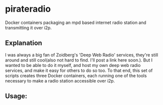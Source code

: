 # pirateradio

Docker containers packaging an mpd based internet radio station and transmitting
it over i2p.

## Explanation

I was always a big fan of Zoidberg's 'Deep Web Radio' services, they're still
around and still cool(also not hard to find. I'll post a link here soon.). But
I wanted to be able to do it myself, and host my own deep web radio services,
and make it easy for others to do so too. To that end, this set of scripts
creates three Docker containers, each running one of the tools necessary to make
a radio station accessible over i2p.

## Usage:
